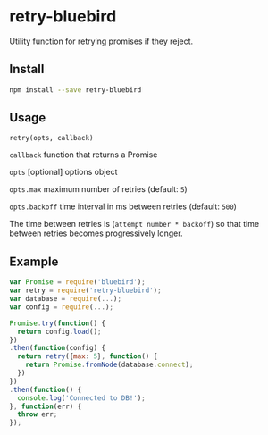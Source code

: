 # retry-bluebird

Utility function for retrying promises if they reject.

## Install

```bash
npm install --save retry-bluebird
```
## Usage

`retry(opts, callback)`

`callback` function that returns a Promise

`opts` [optional] options object

`opts.max` maximum number of retries (default: `5`)

`opts.backoff` time interval in ms between retries (default: `500`)

The time between retries is (`attempt number * backoff`) so that time between
retries becomes progressively longer.

## Example
```javascript
var Promise = require('bluebird');
var retry = require('retry-bluebird');
var database = require(...);
var config = require(...);

Promise.try(function() {
  return config.load();
})
.then(function(config) {
  return retry({max: 5}, function() {
    return Promise.fromNode(database.connect);
  })
})
.then(function() {
  console.log('Connected to DB!');
}, function(err) {
  throw err;
});
```
